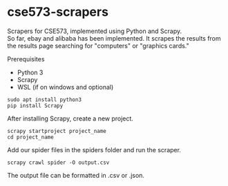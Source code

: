 # cse573-scrapers
Scrapers for CSE573, implemented using Python and Scrapy.  
So far, ebay and alibaba has been implemented. It scrapes the results from the results page searching for "computers" or "graphics cards."

Prerequisites
- Python 3
- Scrapy
- WSL (if on windows and optional)

```
sudo apt install python3
pip install Scrapy
```

After installing Scrapy, create a new project.
```
scrapy startproject project_name
cd project_name
```

Add our spider files in the spiders folder and run the scraper.
```
scrapy crawl spider -O output.csv
```
The output file can be formatted in .csv or .json.
